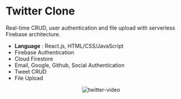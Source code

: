 # Twitter Clone

Real-time CRUD, user authentication and file upload with serverless Firebase architecture.

-   **Language** : React.js, HTML/CSS/JavaScript
-   Firebase Authentication
-   Cloud Firestore
-   Email, Google, Github, Social Authentication
-   Tweet CRUD
-   File Upload
<figure>
<p align="center">
    <img src="https://firebasestorage.googleapis.com/v0/b/resume-be9ab.appspot.com/o/twittervideo.gif?alt=media&token=817b693a-4158-4cf4-94d0-72882223c4fd" alt="twitter-video"></p>
</figure>
